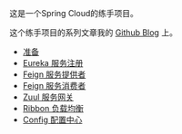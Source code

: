 这是一个Spring Cloud的练手项目。

这个练手项目的系列文章我的 [Github Blog](http://jamsa.github.io/spring-cloud-shang-shou-1-zhun-bei.html) 上。


 - [准备](http://jamsa.github.io/spring-cloud-shang-shou-1-zhun-bei.html)
 - [Eureka 服务注册](http://jamsa.github.io/spring-cloud-shang-shou-2-fu-wu-zhu-ce.html)
 - [Feign 服务提供者](http://jamsa.github.io/spring-cloud-shang-shou-3-fu-wu-ti-gong-zhe.html)
 - [Feign 服务消费者](http://jamsa.github.io/spring-cloud-shang-shou-4-fu-wu-xiao-fei-zhe.html)
 - [Zuul 服务网关](http://jamsa.github.io/spring-cloud-shang-shou-5-fu-wu-wang-guan.html)
 - [Ribbon 负载均衡](http://jamsa.github.io/spring-cloud-shang-shou-6-fu-zai-jun-heng.html)
 - [Config 配置中心](http://jamsa.github.io/spring-cloud-shang-shou-7-pei-zhi-zhong-xin.html)
